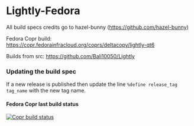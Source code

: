 # Lightly-Fedora

All build specs credits go to hazel-bunny (https://github.com/hazel-bunny)

Fedora Copr build: <https://copr.fedorainfracloud.org/coprs/deltacopy/lightly-qt6>

Builds from src: https://github.com/Bali10050/Lightly

### Updating the build spec

If a new release is published then update the line `%define release_tag tag_name` with the new tag name.

#### Fedora Copr last build status

[![Copr build status](https://copr.fedorainfracloud.org/coprs/deltacopy/lightly-qt6/package/lightly-qt6/status_image/last_build.png)](https://copr.fedorainfracloud.org/coprs/deltacopy/Lightly/package/lightly-qt6/)
